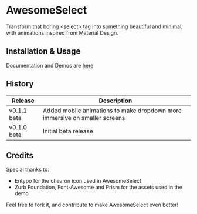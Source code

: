 # AwesomeSelect

Transform that boring &lt;select&gt; tag into something beautiful and minimal, with animations inspired from Material Design.

## Installation & Usage

Documentation and Demos are [here](https://prevwong.github.io/awesome-select/)

## History

Release | Description
------------ | -------------
v0.1.1 beta | Added mobile animations to make dropdown more immersive on smaller screens
v0.1.0 beta | Initial beta release

## Credits

Special thanks to:
- Entypo for the chevron icon used in AwesomeSelect
- Zurb Foundation, Font-Awesome and Prism for the assets used in the demo


Feel free to fork it, and contribute to make AwesomeSelect even better!
